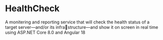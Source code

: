 # HealthCheck

A monitering and reporting service that will check the health status of a target server—and/or its infrastructure—and show it on screen in real time using ASP.NET Core 8.0 and Angular 18
